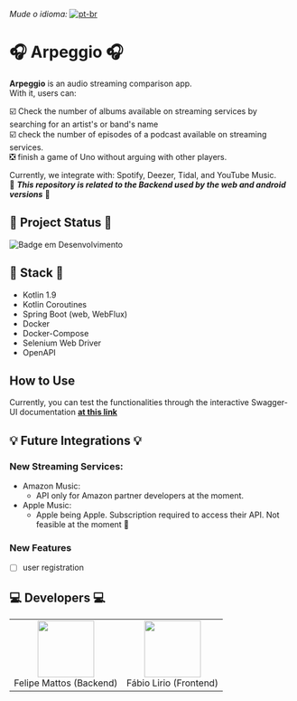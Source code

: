 *Mude o idioma:* [![pt-br](https://img.shields.io/badge/lang-pt--br-green.svg)](https://github.com/fabramattos/Arpeggio)
# 🎧 Arpeggio 🎧
**Arpeggio** is an audio streaming comparison app.<br>
With it, users can:<br>

☑️ Check the number of albums available on streaming services by searching for an artist's or band's name<br>
☑️ check the number of episodes of a podcast available on streaming services.<br>
❎ finish a game of Uno without arguing with other players.<br>

Currently, we integrate with: Spotify, Deezer, Tidal, and YouTube Music.<br>
🚨 **_This repository is related to the Backend used by the web and android versions_** 🚨


## 🚧 Project Status 🚧
![Badge em Desenvolvimento](http://img.shields.io/static/v1?label=STATUS&message=DEVELOPMENT&color=GREEN&style=for-the-badge)

## 🚀 Stack 🚀
 - Kotlin 1.9
 - Kotlin Coroutines
 - Spring Boot (web, WebFlux)
 - Docker
 - Docker-Compose
 - Selenium Web Driver
 - OpenAPI

## How to Use
Currently, you can test the functionalities through the interactive Swagger-UI documentation [**at this link**](https://arpeggio.up.railway.app/doc/swagger-ui/index.html)

## 💡 Future Integrations 💡
### New Streaming Services:
- Amazon Music:
  - API only for Amazon partner developers at the moment.
- Apple Music:
  - Apple being Apple. Subscription required to access their API. Not feasible at the moment 💸

### New Features
- [ ] user registration

## 💻 Developers 💻

<table>
  <tr>
    <td align="center">
      <a href="https://github.com/fabramattos">
        <img src="https://avatars.githubusercontent.com/u/45768087?v=4" width="100" height="100">
      </a>
      <br>Felipe Mattos (Backend)</br>
    </td>
    <td align="center">
      <a href="https://github.com/FabioLiriodev">
        <img src="https://avatars.githubusercontent.com/u/140852220?s=400&u=c03075cdb745198fe290f16fd7a345907cae4c89&v=4" width="100" height="100">
      </a>
      <br>Fábio Lirio (Frontend)</br>
    </td>
  </tr>
</table>
